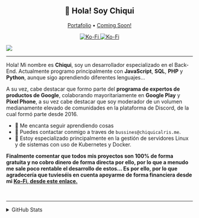
<h2 align="center">👋 Hola! Soy Chiqui</h2>
<p align="center">
  <a href="http://chiquicalris.me">Portafolio</a> •
  <a href="http://chiquicalris.me">Coming Soon!</a>
</p>

<p align="center">
<a href="https://ko-fi.com/chiquidev">
   <img src="https://komarev.com/ghpvc/?username=chiquidev&color=596AEA" alt="Ko-Fi" />
</a>
<a href="https://ko-fi.com/chiquidev">
   <img src="https://img.shields.io/badge/-Support%20me%20on%20ko--fi!-596AEA" alt="Ko-Fi" />
</a>
</p>


![](https://hit.yhype.me/github/profile?user_id=38810865)

---
Hola! Mi nombre es **Chiqui**, soy un desarrollador especializado en el Back-End.  Actualmente programo principalmente con **JavaScript**, **SQL**, **PHP** y **Python**, aunque sigo aprendiendo diferentes lenguajes...

A su vez, cabe destacar que formo parte del **programa de expertos de productos de Google**, colaborando mayoritariamente en **Google Play** y **Pixel Phone**, a su vez cabe destacar que soy moderador de un volumen medianamente elevado de comunidades en la plataforma de Discord, de la cual formó parte desde 2016.

- 🌴 Me encanta seguir aprendiendo cosas
- 🌿 Puedes contactar conmigo a traves de `bussines@chiquicalris.me`.
- 🔌 Estoy especializado principalmente en la gestión de servidores Linux y de sistemas con uso de Kubernetes y Docker.

**Finalmente comentar que todos mis proyectos son 100% de forma gratuita y no cobro dinero de forma directa por ello, por lo que a menudo me sale poco rentable el desarrollo de estos... Es por ello, por lo que agradecería que tuvieséis en cuenta apoyarme de forma financiera desde mi [Ko-Fi, desde este enlace.](https://ko-fi.com/chiquidev)**

<br>

---
<details>
<summary>GitHub Stats</summary>
<br>
 
![Metrics](https://metrics.lecoq.io/chiquidev?template=classic&base.repositories=0&base.metadata=0&languages=1&languages.colors=github&languages.threshold=0%25&config.timezone=Europe%2FMadrid&config.animated=true)
